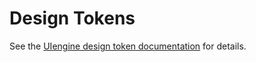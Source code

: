 # Design Tokens

See the [UIengine design token documentation](https://uiengine.uix.space/advanced/design-tokens/) for details.
